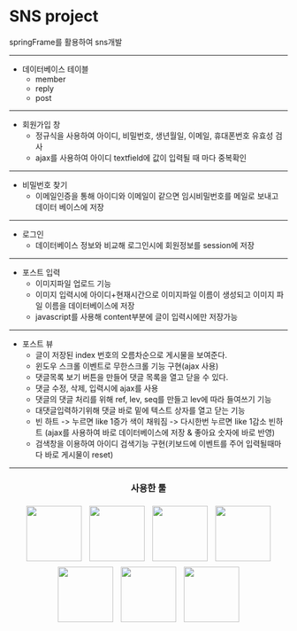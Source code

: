 # SNS project

springFrame를 활용하여 sns개발

<hr/>

* 데이터베이스 테이블
  * member
  * reply
  * post


<hr/>

* 회원가입 창
   * 정규식을 사용하여 아이디, 비밀번호, 생년월일, 이메일, 휴대폰번호 유효성 검사
   * ajax를 사용하여 아이디 textfield에 값이 입력될 때 마다 중복확인
<hr/>    

* 비밀번호 찾기
   * 이메일인증을 통해 아이디와 이메일이 같으면 임시비밀번호를 메일로 보내고 데이터 베이스에 저장
  
* * *

* 로그인
  * 데이터베이스 정보와 비교해 로그인시에 회원정보를 session에 저장
   

* * *

* 포스트 입력 
   * 이미지파일 업로드 기능
   * 이미지 입력시에 아이디+현재시간으로 이미지파일 이름이 생성되고 이미지 파일 이름을 데이터베이스에 저장
   * javascript를 사용해 content부분에 글이 입력시에만 저장가능
   
* * *

* 포스트 뷰
   * 글이 저장된 index 번호의 오름차순으로 게시물을 보여준다.
   * 윈도우 스크롤 이벤트로 무한스크롤 기능 구현(ajax 사용)
   * 댓글목록 보기 버튼을 만들어 댓글 목록을 열고 닫을 수 있다.
   * 댓글 수정, 삭제, 입력시에 ajax를 사용
   * 댓글의 댓글 처리를 위해 ref, lev, seq를 만들고 lev에 따라 들여쓰기 기능
   * 대댓글입력하기위해 댓글 바로 밑에 텍스트 상자를 열고 닫는 기능
   * 빈 하트 -> 누르면 like 1증가 색이 채워짐 -> 다시한번 누르면 like 1감소 빈하트 (ajax를 사용하여 바로 데이터베이스에 저장 & 좋아요 숫자에 바로 반영)
   * 검색창을 이용하여 아이디 검색기능 구현(키보드에 이벤트를 주어 입력될때마다 바로 게시물이 reset)
   


<hr/>
<div align="center"><h3>사용한 툴</h3></div>
<div align="center">
  <img src="https://user-images.githubusercontent.com/60992456/83469665-4a438500-a4bb-11ea-96e2-6848bf6a42e8.png" width="100" style="margin:5px"/>
  <img src="https://user-images.githubusercontent.com/60992456/83471065-ad82e680-a4be-11ea-8354-9d8b943136e3.png" width="100" style="margin:5px"/>
  <img src="https://user-images.githubusercontent.com/60992456/83470858-29306380-a4be-11ea-864a-b6e28bca1e51.png" width="100" style="margin:5px"/>
  <img src="https://user-images.githubusercontent.com/60992456/83470859-29c8fa00-a4be-11ea-8cad-f5b9aaf73ac8.jpg" width="100" style="margin:5px"/>
  <img src="https://user-images.githubusercontent.com/60992456/83471145-e3c06600-a4be-11ea-86f6-473d55a798e4.png" width="100" style="margin:5px"/>
  <img src="https://user-images.githubusercontent.com/60992456/83471772-86c5af80-a4c0-11ea-8602-de9167dc1c96.png" width="100" style="margin:5px"/>
  <img src="https://user-images.githubusercontent.com/60992456/83471793-9218db00-a4c0-11ea-8c1b-0747f08e5c9c.png" width="100" style="margin:5px"/>
  
</di1v>

